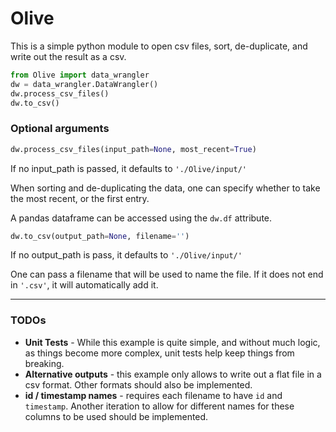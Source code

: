 # Olive

This is a simple python module to open csv files, sort, de-duplicate, and write out the result as a csv.

```Python
from Olive import data_wrangler
dw = data_wrangler.DataWrangler()
dw.process_csv_files()
dw.to_csv()
```

### Optional arguments

```Python
dw.process_csv_files(input_path=None, most_recent=True)
```
If no input_path is passed, it defaults to `'./Olive/input/'`

When sorting and de-duplicating the data, one can specify whether to take the most recent, or the first entry.

A pandas dataframe can be accessed using the `dw.df` attribute.

```Python
dw.to_csv(output_path=None, filename='')
```
If no output_path is pass, it defaults to `'./Olive/input/'`

One can pass a filename that will be used to name the file. If it does not end in `'.csv'`, it will automatically add it.

***

### TODOs

* **Unit Tests** - While this example is quite simple, and without much logic, as things become more complex, unit tests help keep things from breaking.
* **Alternative outputs** - this example only allows to write out a flat file in a csv format. Other formats should also be implemented.
* **id / timestamp names** - requires each filename to have `id` and `timestamp`. Another iteration to allow for different names for these columns to be used should be implemented.